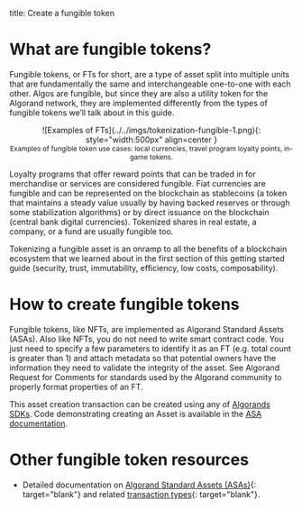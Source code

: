 title: Create a fungible token

# What are fungible tokens?
Fungible tokens, or FTs for short, are a type of asset split into multiple units that are fundamentally the same and interchangeable one-to-one with each other. Algos are fungible, but since they are also a utility token for the Algorand network, they are implemented differently from the types of fungible tokens we’ll talk about in this guide.

<center>
![Examples of FTs](../../imgs/tokenization-fungible-1.png){: style="width:500px" align=center }
<figcaption style="font-size:12px">Examples of fungible token use cases: local currencies, travel program loyalty points, in-game tokens.</figcaption>
</center>

Loyalty programs that offer reward points that can be traded in for merchandise or services are considered fungible. Fiat currencies are fungible and can be represented on the blockchain as stablecoins (a token that maintains a steady value usually by having backed reserves or through some stabilization algorithms) or by direct issuance on the blockchain (central bank digital currencies). Tokenized shares in real estate, a company, or a fund are usually fungible too.

Tokenizing a fungible asset is an onramp to all the benefits of a blockchain ecosystem that we learned about in the first section of this getting started guide (security, trust, immutability, efficiency, low costs, composability).

# How to create fungible tokens
Fungible tokens, like NFTs, are implemented as Algorand Standard Assets (ASAs). Also like NFTs, you do not need to write smart contract code. You just need to specify a few parameters to identify it as an FT (e.g. total count is greater than 1) and attach metadata so that potential owners have the information they need to validate the integrity of the asset. See Algorand Request for Comments for standards used by the Algorand community to properly format properties of an FT.

This asset creation transaction can be created using any of [Algorands SDKs](../../sdks/index.md). Code demonstrating creating an Asset is available in the [ASA documentation](../../get-details/asa.md#creating-an-asset).


# Other fungible token resources 

- Detailed documentation on [Algorand Standard Assets (ASAs)](../../../get-details/asa/){: target="blank"} and related [transaction types](../../../get-details/transactions/#asset-configuration-transaction){: target="blank"}.

